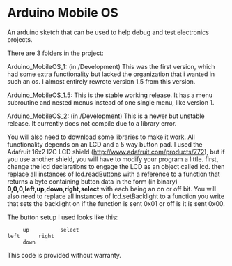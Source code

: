 Arduino Mobile OS
=================

An arduino sketch that can be used to help debug and test electronics projects.

There are 3 folders in the project: 

Arduino_MobileOS_1: (in /Development)
This was the first version, which had some extra functionality but lacked the organization that i wanted in such an os. I almost entirely rewrote version 1.5 from this version.

Arduino_MobileOS_1.5: 
This is the stable working release. It has a menu subroutine and nested menus instead of one single menu, like version 1.

Arduino_MobileOS_2: (in /Development)
This is a newer but unstable release. It currently does not compile due to a library error.

You will also need to download some libraries to make it work. All functionality depends on an LCD and a 5 way button pad. I used the Adafruit 16x2 I2C LCD shield (http://www.adafruit.com/products/772), but if you use another shield, you will have to modify your program a little. first, change the lcd declarations to engage the LCD as an object called lcd. then replace all instances of lcd.readButtons with a reference to a function that returns a byte containing button data in the form (in binary) **0,0,0,left,up,down,right,select** with each being an on or off bit. You will also need to replace all instances of lcd.setBacklight to a function you write that sets the backlight on if the function is sent 0x01 or off is it is sent 0x00.

The button setup i used looks like this:
```
     up          select
left      right
     down
```




This code is provided without warranty.
